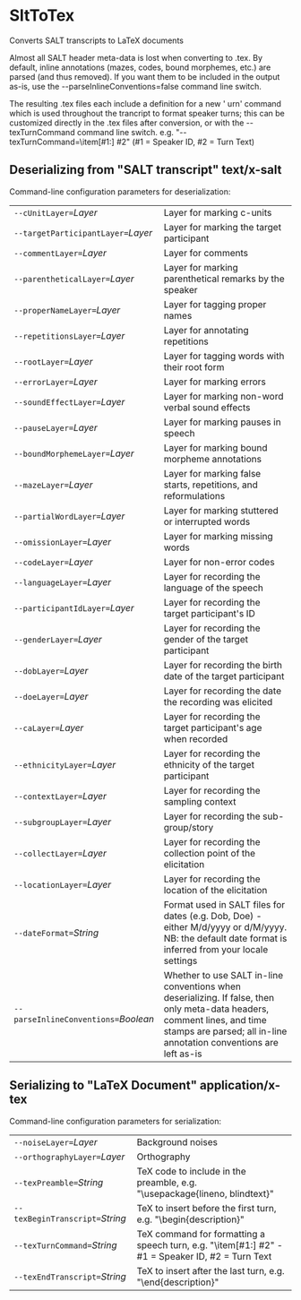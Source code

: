 # SltToTex

Converts SALT transcripts to LaTeX documents

Almost all SALT header meta-data is lost when converting to .tex.
By default, inline annotations (mazes, codes, bound morphemes, etc.) are parsed (and thus removed). If you want them to be included in the output as-is, use the --parseInlineConventions=false command line switch.
 
The resulting .tex files each include a definition for a new '	urn' command which is used throughout the trancript to format speaker turns; this can be customized directly in the .tex files after conversion, or with the --texTurnCommand command line switch. e.g. "--texTurnCommand=\item[#1:] #2"
 (#1 = Speaker ID, #2 = Turn Text)

## Deserializing from "SALT transcript" text/x-salt

Command-line configuration parameters for deserialization:

|   |   |
|:--|:--|
| `--cUnitLayer=`*Layer* | Layer for marking c-units |
| `--targetParticipantLayer=`*Layer* | Layer for marking the target participant |
| `--commentLayer=`*Layer* | Layer for comments |
| `--parentheticalLayer=`*Layer* | Layer for marking parenthetical remarks by the speaker |
| `--properNameLayer=`*Layer* | Layer for tagging proper names |
| `--repetitionsLayer=`*Layer* | Layer for annotating repetitions |
| `--rootLayer=`*Layer* | Layer for tagging words with their root form |
| `--errorLayer=`*Layer* | Layer for marking errors |
| `--soundEffectLayer=`*Layer* | Layer for marking non-word verbal sound effects |
| `--pauseLayer=`*Layer* | Layer for marking pauses in speech |
| `--boundMorphemeLayer=`*Layer* | Layer for marking bound morpheme annotations |
| `--mazeLayer=`*Layer* | Layer for marking false starts, repetitions, and reformulations |
| `--partialWordLayer=`*Layer* | Layer for marking stuttered or interrupted words |
| `--omissionLayer=`*Layer* | Layer for marking missing words |
| `--codeLayer=`*Layer* | Layer for non-error codes |
| `--languageLayer=`*Layer* | Layer for recording the language of the speech |
| `--participantIdLayer=`*Layer* | Layer for recording the target participant's ID |
| `--genderLayer=`*Layer* | Layer for recording the gender of the target participant |
| `--dobLayer=`*Layer* | Layer for recording the birth date of the target participant |
| `--doeLayer=`*Layer* | Layer for recording the date the recording was elicited |
| `--caLayer=`*Layer* | Layer for recording the target participant's age when recorded |
| `--ethnicityLayer=`*Layer* | Layer for recording the ethnicity of the target participant |
| `--contextLayer=`*Layer* | Layer for recording the sampling context |
| `--subgroupLayer=`*Layer* | Layer for recording the sub-group/story |
| `--collectLayer=`*Layer* | Layer for recording the collection point of the elicitation |
| `--locationLayer=`*Layer* | Layer for recording the location of the elicitation |
| `--dateFormat=`*String* | Format used in SALT files for dates (e.g. Dob, Doe) - either M/d/yyyy or d/M/yyyy. NB: the default date format is inferred from your locale settings |
| `--parseInlineConventions=`*Boolean* | Whether to use SALT in-line conventions when deserializing. If false, then only meta-data headers, comment lines, and time stamps are parsed; all in-line annotation conventions are left as-is |

## Serializing to "LaTeX Document" application/x-tex

Command-line configuration parameters for serialization:

|   |   |
|:--|:--|
| `--noiseLayer=`*Layer* | Background noises |
| `--orthographyLayer=`*Layer* | Orthography |
| `--texPreamble=`*String* | TeX code to include in the preamble, e.g. "\usepackage{lineno, blindtext}" |
| `--texBeginTranscript=`*String* | TeX to insert before the first turn, e.g. "\begin{description}" |
| `--texTurnCommand=`*String* | TeX command for formatting a speech turn, e.g. "\item[#1:] #2" - #1 = Speaker ID, #2 = Turn Text |
| `--texEndTranscript=`*String* | TeX to insert after the last turn, e.g. "\end{description}" |
